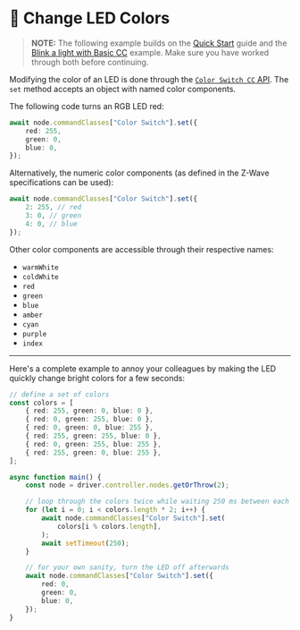# 🚦 Change LED Colors

<!-- POSITION: 2 -->

> **NOTE:** The following example builds on the [Quick Start](getting-started/quickstart.md) guide and the [Blink a light with Basic CC](examples/basic-on-off.md) example. Make sure you have worked through both before continuing.

Modifying the color of an LED is done through the [`Color Switch CC` API](api/CCs/ColorSwitch). The `set` method accepts an object with named color components.

The following code turns an RGB LED red:

```ts
await node.commandClasses["Color Switch"].set({
	red: 255,
	green: 0,
	blue: 0,
});
```

Alternatively, the numeric color components (as defined in the Z-Wave specifications can be used):

```ts
await node.commandClasses["Color Switch"].set({
	2: 255, // red
	3: 0, // green
	4: 0, // blue
});
```

Other color components are accessible through their respective names:

- `warmWhite`
- `coldWhite`
- `red`
- `green`
- `blue`
- `amber`
- `cyan`
- `purple`
- `index`

---

Here's a complete example to annoy your colleagues by making the LED quickly change bright colors for a few seconds:

```ts
// define a set of colors
const colors = [
	{ red: 255, green: 0, blue: 0 },
	{ red: 0, green: 255, blue: 0 },
	{ red: 0, green: 0, blue: 255 },
	{ red: 255, green: 255, blue: 0 },
	{ red: 0, green: 255, blue: 255 },
	{ red: 255, green: 0, blue: 255 },
];

async function main() {
	const node = driver.controller.nodes.getOrThrow(2);

	// loop through the colors twice while waiting 250 ms between each color change
	for (let i = 0; i < colors.length * 2; i++) {
		await node.commandClasses["Color Switch"].set(
			colors[i % colors.length],
		);
		await setTimeout(250);
	}

	// for your own sanity, turn the LED off afterwards
	await node.commandClasses["Color Switch"].set({
		red: 0,
		green: 0,
		blue: 0,
	});
}
```
